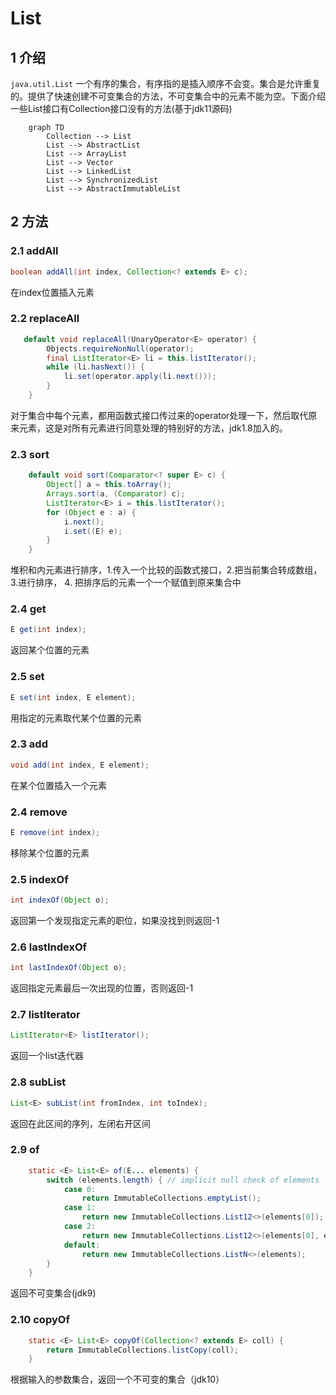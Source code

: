 # List

## 1 介绍

`java.util.List`  一个有序的集合，有序指的是插入顺序不会变。集合是允许重复的。提供了快速创建不可变集合的方法，不可变集合中的元素不能为空。下面介绍一些List接口有Collection接口没有的方法(基于jdk11源码)

```mermaid
	graph TD
		Collection --> List
		List --> AbstractList
		List --> ArrayList
		List --> Vector
		List --> LinkedList
		List --> SynchronizedList
		List --> AbstractImmutableList
```

## 2 方法

### 2.1 addAll

```java
boolean addAll(int index, Collection<? extends E> c);
```

在index位置插入元素

### 2.2 replaceAll

```java
   default void replaceAll(UnaryOperator<E> operator) {
        Objects.requireNonNull(operator);
        final ListIterator<E> li = this.listIterator();
        while (li.hasNext()) {
            li.set(operator.apply(li.next()));
        }
    }
```

对于集合中每个元素，都用函数式接口传过来的operator处理一下，然后取代原来元素，这是对所有元素进行同意处理的特别好的方法，jdk1.8加入的。



### 2.3 sort

```java
    default void sort(Comparator<? super E> c) {
        Object[] a = this.toArray();
        Arrays.sort(a, (Comparator) c);
        ListIterator<E> i = this.listIterator();
        for (Object e : a) {
            i.next();
            i.set((E) e);
        }
    }
```

堆积和内元素进行排序，1.传入一个比较的函数式接口，2.把当前集合转成数组，3.进行排序， 4. 把排序后的元素一个一个赋值到原来集合中

### 2.4 get

```java
E get(int index);
```

返回某个位置的元素

### 2.5 set

```java
E set(int index, E element);
```

用指定的元素取代某个位置的元素

### 2.3 add

```java
void add(int index, E element);
```

在某个位置插入一个元素

### 2.4 remove

```java
E remove(int index);
```

移除某个位置的元素

### 2.5 indexOf

```java
int indexOf(Object o);
```

返回第一个发现指定元素的职位，如果没找到则返回-1

### 2.6 lastIndexOf

```java
int lastIndexOf(Object o);
```

返回指定元素最后一次出现的位置，否则返回-1

### 2.7 listIterator

```java
ListIterator<E> listIterator();
```

返回一个list迭代器

### 2.8 subList

```java
List<E> subList(int fromIndex, int toIndex);
```

返回在此区间的序列，左闭右开区间

### 2.9 of

```java
    static <E> List<E> of(E... elements) {
        switch (elements.length) { // implicit null check of elements
            case 0:
                return ImmutableCollections.emptyList();
            case 1:
                return new ImmutableCollections.List12<>(elements[0]);
            case 2:
                return new ImmutableCollections.List12<>(elements[0], elements[1]);
            default:
                return new ImmutableCollections.ListN<>(elements);
        }
    }
```

返回不可变集合(jdk9)

### 2.10 copyOf

```java
    static <E> List<E> copyOf(Collection<? extends E> coll) {
        return ImmutableCollections.listCopy(coll);
    }
```

根据输入的参数集合，返回一个不可变的集合（jdk10）